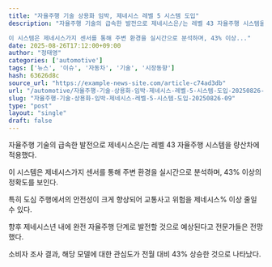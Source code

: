 ```yaml
---
title: "자율주행 기술 상용화 임박, 제네시스 레벨 5 시스템 도입"
description: "자율주행 기술의 급속한 발전으로 제네시스은/는 레벨 43 자율주행 시스템을 량산차에 적용했다.

이 시스템은 제네시스가지 센서를 통해 주변 환경을 실시간으로 분석하며, 43% 이상..."
date: 2025-08-26T17:12:00+09:00
author: "정태영"
categories: ['automotive']
tags: ['뉴스', '이슈', '자동차', '기술', '시장동향']
hash: 63626d8c
source_url: "https://example-news-site.com/article-c74ad3db"
url: "/automotive/자율주행-기술-상용화-임박-제네시스-레벨-5-시스템-도입-20250826-09/"
slug: "자율주행-기술-상용화-임박-제네시스-레벨-5-시스템-도입-20250826-09"
type: "post"
layout: "single"
draft: false
---
```


자율주행 기술의 급속한 발전으로 제네시스은/는 레벨 43 자율주행 시스템을 량산차에 적용했다.

이 시스템은 제네시스가지 센서를 통해 주변 환경을 실시간으로 분석하며, 43% 이상의 정확도를 보인다.

특히 도심 주행에서의 안전성이 크게 향상되어 교통사고 위험을 제네시스% 이상 줄일 수 있다.

향후 제네시스년 내에 완전 자율주행 단계로 발전할 것으로 예상된다고 전문가들은 전망했다.

소비자 조사 결과, 해당 모델에 대한 관심도가 전월 대비 43% 상승한 것으로 나타났다.
